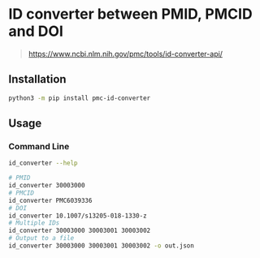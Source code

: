 # ID converter between PMID, PMCID and DOI
> https://www.ncbi.nlm.nih.gov/pmc/tools/id-converter-api/

## Installation
```bash
python3 -m pip install pmc-id-converter
```

## Usage
### Command Line
```bash
id_converter --help

# PMID
id_converter 30003000
# PMCID
id_converter PMC6039336
# DOI
id_converter 10.1007/s13205-018-1330-z
# Multiple IDs
id_converter 30003000 30003001 30003002
# Output to a file
id_converter 30003000 30003001 30003002 -o out.json
```